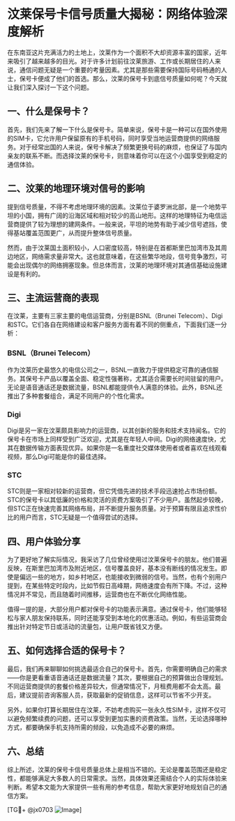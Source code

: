 # 汶莱保号卡信号质量大揭秘：网络体验深度解析

在东南亚这片充满活力的土地上，汶莱作为一个面积不大却资源丰富的国家，近年来吸引了越来越多的目光。对于许多计划前往汶莱旅游、工作或长期居住的人来说，通信问题无疑是一个重要的考量因素。尤其是那些需要保持国际号码畅通的人士，保号卡便成了他们的首选。那么，汶莱的保号卡到底信号质量如何呢？今天就让我们深入探讨一下这个问题。

## 一、什么是保号卡？

首先，我们先来了解一下什么是保号卡。简单来说，保号卡是一种可以在国外使用的SIM卡，它允许用户保留原有的手机号码，同时享受当地运营商提供的网络服务。对于经常出国的人来说，保号卡解决了频繁更换号码的麻烦，也保证了与国内亲友的联系不断。而选择汶莱的保号卡，则意味着你可以在这个小国享受到稳定的通信体验。

## 二、汶莱的地理环境对信号的影响

提到信号质量，不得不考虑地理环境的因素。汶莱位于婆罗洲北部，是一个地势平坦的小国，拥有广阔的沿海区域和相对较少的高山地形。这样的地理特征为电信运营商提供了较为理想的建网条件。一般来说，平坦的地势有助于减少信号遮挡，使得基站覆盖范围更广，从而提升整体信号质量。

然而，由于汶莱国土面积较小，人口密度较高，特别是在首都斯里巴加湾市及其周边地区，网络需求量非常大。这也就意味着，在这些繁华地段，信号竞争激烈，可能会出现偶尔的网络拥塞现象。但总体而言，汶莱的地理环境对其通信基础设施建设是有利的。

## 三、主流运营商的表现

在汶莱，主要有三家主要的电信运营商，分别是BSNL（Brunei Telecom）、Digi和STC。它们各自在网络建设和客户服务方面有着不同的侧重点，下面我们逐一分析：

### BSNL（Brunei Telecom）
作为汶莱历史最悠久的电信公司之一，BSNL一直致力于提供稳定可靠的通信服务。其保号卡产品以覆盖全面、稳定性强著称，尤其适合需要长时间驻留的用户。无论是语音通话还是数据流量，BSNL都能提供令人满意的体验。此外，BSNL还推出了多种套餐组合，满足不同用户的个性化需求。

### Digi
Digi是另一家在汶莱颇具影响力的运营商，以其创新的服务和技术支持闻名。它的保号卡在市场上同样受到广泛欢迎，尤其是在年轻人中间。Digi的网络速度快，尤其在数据传输方面表现优异。如果你是一名重度社交媒体使用者或者喜欢在线观看视频，那么Digi可能是你的最佳选择。

### STC
STC则是一家相对较新的运营商，但它凭借先进的技术手段迅速抢占市场份额。STC的保号卡以其低廉的价格和灵活的资费方案吸引了不少用户。虽然起步较晚，但STC正在快速完善其网络布局，并不断提升服务质量。对于预算有限且追求性价比的用户而言，STC无疑是一个值得尝试的选择。

## 四、用户体验分享

为了更好地了解实际情况，我采访了几位曾经使用过汶莱保号卡的朋友。他们普遍反映，在斯里巴加湾市及附近地区，信号覆盖良好，基本没有断线的情况发生。即使是偏远一些的地方，如乡村地区，也能接收到微弱的信号。当然，也有个别用户提到，在某些特定时段内，比如节假日高峰期，网络速度会有所下降。不过，这种情况并不常见，而且随着时间推移，运营商也在不断优化网络性能。

值得一提的是，大部分用户都对保号卡的功能表示满意。通过保号卡，他们能够轻松与家人朋友保持联系，同时还能享受到本地化的优惠活动。例如，有些运营商会推出针对特定节日或活动的流量包，让用户既省钱又方便。

## 五、如何选择合适的保号卡？

最后，我们再来聊聊如何挑选最适合自己的保号卡。首先，你需要明确自己的需求——你是更看重语音通话还是数据流量？其次，要根据自己的预算做出合理规划。不同运营商提供的套餐价格差异较大，但通常情况下，月租费用都不会太高。最后，建议提前咨询客服人员，获取最新的促销信息，这样可以节省不少开支。

另外，如果你打算长期居住在汶莱，不妨考虑购买一张永久性SIM卡，这样不仅可以避免频繁续费的问题，还可以享受到更加实惠的资费政策。当然，无论选择哪种方式，都要确保手机支持所需的频段，以免造成不必要的麻烦。

## 六、总结

综上所述，汶莱的保号卡信号质量总体上是相当不错的。无论是覆盖范围还是稳定性，都能够满足大多数人的日常需求。当然，具体效果还需结合个人的实际体验来判断。希望本文能为大家提供一些有用的参考信息，帮助大家更好地规划自己的通信方案。

[TG💪+ @jx0703 ![Image](https://github.com/user-attachments/assets/dbca1d08-cadb-493c-b0ec-ad6f7a83f270)]